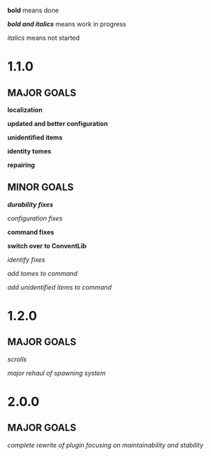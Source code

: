 **bold** means done

**_bold and italics_** means work in progress

_italics_ means not started

# 1.1.0
## MAJOR GOALS
**localization**

**updated and better configuration**

**unidentified items**

**identity tomes**

**repairing**

## MINOR GOALS
**_durability fixes_**

_configuration fixes_

**command fixes**

**switch over to ConventLib**

_identify fixes_

_add tomes to command_

_add unidentified items to command_

# 1.2.0
## MAJOR GOALS
_scrolls_

_major rehaul of spawning system_

# 2.0.0
## MAJOR GOALS
_complete rewrite of plugin focusing on maintainability and stability_
